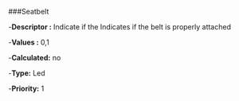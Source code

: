 ###Seatbelt

-**Descriptor :** Indicate if the Indicates if the belt is properly attached

-**Values :** 0,1

-**Calculated:** no

-**Type:** Led

-**Priority:** 1







